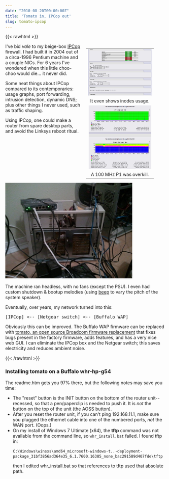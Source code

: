 ```yaml
---
date: "2010-08-20T00:00:00Z"
title: 'Tomato in, IPCop out'
slug: tomato-ipcop
---
```


{{< rawhtml >}}

<table align="" cellpadding="0" cellspacing="0" class="tr-caption-container" style="width:250px; float: right; margin-left: 1em; text-align: right;"><tbody>
<tr><td style="text-align: center;"><img border="0" height="146" src="/img/ipcop-20100819-2.png" width="200" /></td></tr>
<tr><td class="tr-caption" style="text-align: center;">It even shows inodes usage.</td></tr>
<tr><td style="text-align: center;"><img border="0" height="200" src="/img/ipcop-20100819-3.png" width="197" /></td></tr>
<tr><td class="tr-caption" style="text-align: center;">A 100 MHz P1 was overkill.</td></tr>
</tbody></table>

<p>
I've bid <i>vale</i> to my beige-box <a href="http://www.ipcop.org/">IPCop</a> firewall. I had built it in 2004 out of a circa-1996 Pentium machine and a couple NICs. For 6 years I've wondered when this little choo-choo would die... it never did.
</p>

<p>
Some neat things about IPCop compared to its contemporaries: usage graphs, port forwarding, intrusion detection, dynamic DNS; plus other things I never used, such as traffic shaping.
</p>

<p>
Using IPCop, one could make a router from spare desktop parts, and avoid the Linksys reboot ritual.
</p>

<img border="0" src="/img/ipcop_beige_box-20100819.jpg" height="300" width="400" />

<p>
The machine ran headless, with no fans (except the PSU). I even had custom shutdown &amp; bootup melodies (using <a href="http://johnath.com/beep/">beep</a> to vary the pitch of the system speaker).
</p>

<p>
Eventually, over years, my network turned into this:
</p>

<pre>[IPCop] &lt;-- [Netgear switch] &lt;-- [Buffalo WAP]</pre>

<p>
Obviously this can be improved. The Buffalo WAP firmware can be replaced with <a href="http://www.polarcloud.com/tomato">tomato, an open source Broadcom firmware replacement</a> that fixes bugs present in the factory firmware, adds features, and has a very nice web GUI. I can eliminate the IPCop box and the Netgear switch; this saves electricity and reduces ambient noise.
</p>

{{< /rawhtml >}}

### Installing tomato on a Buffalo whr-hp-g54

The readme.htm gets you 97% there, but the following notes may save you time:

- The "reset" button is the INIT button on the bottom of the router unit--recessed, so that a pen/paperclip is needed to push it. It is _not_ the button on the top of the unit (the AOSS button).
- After you reset the router unit, if you can't ping 192.168.11.1, make sure you plugged the ethernet cable into one of the numbered ports, _not_ the WAN port. (Oops.)
- On my install of Windows 7 Ultimate (x64), the **tftp** command was not available from the command line, so `whr_install.bat` failed. I found tftp in:
  ```
  C:\Windows\winsxs\amd64_microsoft-windows-t..-deployment-package_31bf3856ad364e35_6.1.7600.16385_none_bac291589d407fde\tftp
  ```
  then I edited whr_install.bat so that references to tftp used that absolute path.

